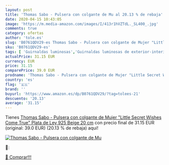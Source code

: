 ```yaml
---
layout: post
title: 'Thomas Sabo - Pulsera con colgante de Mu al 20.13 % de rebaja'
date: 2020-04-15 10:43:05
image: 'https://m.media-amazon.com/images/I/413r1hVZTdL._SL400_.jpg'
comments: true
category: ofertas
author: 'tole.es'
slug: 'B0761QDV29-es Thomas Sabo - Pulsera con colgante de Mujer "Little Secret...'
sku: 'B0761QDV29-es'
tags: [ 'Guirnaldas luminosas','Guirnaldas luminosas de exterior-interior','Iluminación','de','ley','plata', ]
actualPrice: 31.15 EUR
currency: EUR
price: 31.15
comparePrice: 39.0 EUR
prodname: 'Thomas Sabo - Pulsera con colgante de Mujer "Little Secret Wishes Come True"  Plata de Ley 925  Beige  20 cm'
country: 'es'
flag: '🇪🇸'
brand: ''
buyurl: 'https://www.amazon.es/dp/B0761QDV29/?tag=tolees-21'
descuento: '20.13'
average: '31.15'
---
```


Tienes [Thomas Sabo - Pulsera con colgante de Mujer "Little Secret Wishes Come True"  Plata de Ley 925  Beige  20 cm](https://www.amazon.es/dp/B0761QDV29/?tag=tolees-21) con precio final de  31.15 EUR (original: 39.0 EUR) (20.13 %  de rebaja) aqui!

[![Thomas Sabo - Pulsera con colgante de Mu](https://m.media-amazon.com/images/I/413r1hVZTdL._SL400_.jpg)](https://www.amazon.es/dp/B0761QDV29/?tag=tolees-21)

🔎:


[🛒 Comprar!!!](https://www.amazon.es/dp/B0761QDV29/?tag=tolees-21)
